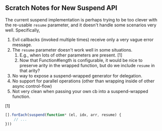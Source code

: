 ## Scratch Notes for New Suspend API

The current suspend implementation is perhaps trying to be too clever with the re-usable `resume` parameter, and it doesn't handle some scenarios very well. Specifically,

1. Evil callbacks (invoked multiple times) receive only a very vague error message.
1. The `resume` parameter doesn't work well in some situations.
    1. E.g., when lots of other parameters are present. [1]
    1. Now that Function#length is configurable, it would be nice to preserve arity in the wrapped function, but do we include `resume` in that arity?
1. No way to expose a suspend-wrapped generator for delegation.
1. No support for parallel operations (other than wrapping inside of other async control-flow)
1. Not very clean when passing your own cb into a suspend-wrapped function.

[1]
```javascript
[].forEach(suspend(function* (el, idx, arr, resume) {
    // ...
}))
```